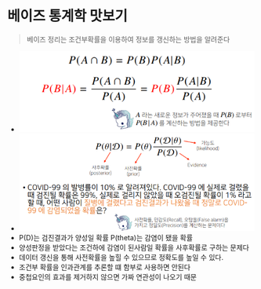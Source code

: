 # 베이즈 통계학 맛보기

> 베이즈 정리는 조건부확률을 이용하여 정보를 갱신하는 방법을 알려준다



- ![image-20210202034824890](day11.assets/image-20210202034824890.png)
- ![image-20210202034906753](day11.assets/image-20210202034906753.png)
- P(D)는 검진결과가 양성일 확률 P(theta)는 감염이 됐을 확률
- 양성판정을 받았다는 조건하에 감염이 된사람일 확률을 사후확률로 구하는 문제다
- 데이터 갱신을 통해 사전확률을 높힐 수 있으므로 정확도를 높일 수 있다.
- 조건부 확률을 인과관계를 추론할 떄 함부로 사용하면 안된다
- 중첩요인의 효과를 제거하지 않으면 가짜 연관성이 나오기 때문

